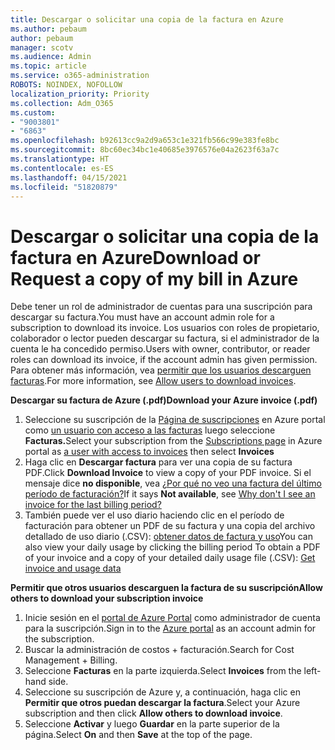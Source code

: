 ```yaml
---
title: Descargar o solicitar una copia de la factura en Azure
ms.author: pebaum
author: pebaum
manager: scotv
ms.audience: Admin
ms.topic: article
ms.service: o365-administration
ROBOTS: NOINDEX, NOFOLLOW
localization_priority: Priority
ms.collection: Adm_O365
ms.custom:
- "9003801"
- "6863"
ms.openlocfilehash: b92613cc9a2d9a653c1e321fb566c99e383fe8bc
ms.sourcegitcommit: 8bc60ec34bc1e40685e3976576e04a2623f63a7c
ms.translationtype: HT
ms.contentlocale: es-ES
ms.lasthandoff: 04/15/2021
ms.locfileid: "51820879"
---
```

# <a name="download-or-request-a-copy-of-my-bill-in-azure"></a><span data-ttu-id="6ac03-102">Descargar o solicitar una copia de la factura en Azure</span><span class="sxs-lookup"><span data-stu-id="6ac03-102">Download or Request a copy of my bill in Azure</span></span>

<span data-ttu-id="6ac03-103">Debe tener un rol de administrador de cuentas para una suscripción para descargar su factura.</span><span class="sxs-lookup"><span data-stu-id="6ac03-103">You must have an account admin role for a subscription to download its invoice.</span></span> <span data-ttu-id="6ac03-104">Los usuarios con roles de propietario, colaborador o lector pueden descargar su factura, si el administrador de la cuenta le ha concedido permiso.</span><span class="sxs-lookup"><span data-stu-id="6ac03-104">Users with owner, contributor, or reader roles can download its invoice, if the account admin has given permission.</span></span> <span data-ttu-id="6ac03-105">Para obtener más información, vea [permitir que los usuarios descarguen facturas](https://docs.microsoft.com/azure/cost-management-billing/manage/manage-billing-access#opt-in).</span><span class="sxs-lookup"><span data-stu-id="6ac03-105">For more information, see [Allow users to download invoices](https://docs.microsoft.com/azure/cost-management-billing/manage/manage-billing-access#opt-in).</span></span>

<span data-ttu-id="6ac03-106">**Descargar su factura de Azure (.pdf)**</span><span class="sxs-lookup"><span data-stu-id="6ac03-106">**Download your Azure invoice (.pdf)**</span></span>

1. <span data-ttu-id="6ac03-107">Seleccione su suscripción de la [Página de suscripciones](https://portal.azure.com/#blade/Microsoft_Azure_Billing/SubscriptionsBlade) en Azure portal como [un usuario con acceso a las facturas](https://docs.microsoft.com/azure/cost-management-billing/manage/manage-billing-access?WT.mc_id=Portal-Microsoft_Azure_Support) luego seleccione **Facturas.**</span><span class="sxs-lookup"><span data-stu-id="6ac03-107">Select your subscription from the [Subscriptions page](https://portal.azure.com/#blade/Microsoft_Azure_Billing/SubscriptionsBlade) in Azure portal as [a user with access to invoices](https://docs.microsoft.com/azure/cost-management-billing/manage/manage-billing-access?WT.mc_id=Portal-Microsoft_Azure_Support) then select **Invoices**</span></span>
2. <span data-ttu-id="6ac03-108">Haga clic en **Descargar factura** para ver una copia de su factura PDF.</span><span class="sxs-lookup"><span data-stu-id="6ac03-108">Click **Download Invoice** to view a copy of your PDF invoice.</span></span> <span data-ttu-id="6ac03-109">Si el mensaje dice **no disponible**, vea [¿Por qué no veo una factura del último período de facturación?](https://docs.microsoft.com/azure/cost-management-billing/manage/download-azure-invoice-daily-usage-date?WT.mc_id=Portal-Microsoft_Azure_Support#noinvoice)</span><span class="sxs-lookup"><span data-stu-id="6ac03-109">If it says **Not available**, see [Why don't I see an invoice for the last billing period?](https://docs.microsoft.com/azure/cost-management-billing/manage/download-azure-invoice-daily-usage-date?WT.mc_id=Portal-Microsoft_Azure_Support#noinvoice)</span></span>
3. <span data-ttu-id="6ac03-110">También puede ver el uso diario haciendo clic en el período de facturación para obtener un PDF de su factura y una copia del archivo detallado de uso diario (.CSV): [obtener datos de factura y uso](https://docs.microsoft.com/azure/cost-management-billing/manage/download-azure-invoice-daily-usage-date?WT.mc_id=Portal-Microsoft_Azure_Support)</span><span class="sxs-lookup"><span data-stu-id="6ac03-110">You can also view your daily usage by clicking the billing period To obtain a PDF of your invoice and a copy of your detailed daily usage file (.CSV): [Get invoice and usage data](https://docs.microsoft.com/azure/cost-management-billing/manage/download-azure-invoice-daily-usage-date?WT.mc_id=Portal-Microsoft_Azure_Support)</span></span>  

<span data-ttu-id="6ac03-111">**Permitir que otros usuarios descarguen la factura de su suscripción**</span><span class="sxs-lookup"><span data-stu-id="6ac03-111">**Allow others to download your subscription invoice**</span></span>

1. <span data-ttu-id="6ac03-112">Inicie sesión en el [portal de Azure Portal](https://portal.azure.com/) como administrador de cuenta para la suscripción.</span><span class="sxs-lookup"><span data-stu-id="6ac03-112">Sign in to the [Azure portal](https://portal.azure.com/) as an account admin for the subscription.</span></span>
2. <span data-ttu-id="6ac03-113">Buscar la administración de costos + facturación.</span><span class="sxs-lookup"><span data-stu-id="6ac03-113">Search for Cost Management + Billing.</span></span>
3. <span data-ttu-id="6ac03-114">Seleccione **Facturas** en la parte izquierda.</span><span class="sxs-lookup"><span data-stu-id="6ac03-114">Select **Invoices** from the left-hand side.</span></span>
4. <span data-ttu-id="6ac03-115">Seleccione su suscripción de Azure y, a continuación, haga clic en **Permitir que otros puedan descargar la factura**.</span><span class="sxs-lookup"><span data-stu-id="6ac03-115">Select your Azure subscription and then click **Allow others to download invoice**.</span></span>
5. <span data-ttu-id="6ac03-116">Seleccione **Activar** y luego **Guardar** en la parte superior de la página.</span><span class="sxs-lookup"><span data-stu-id="6ac03-116">Select **On** and then **Save** at the top of the page.</span></span>
